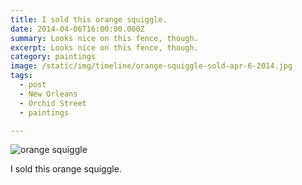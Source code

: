 ```yaml
---
title: I sold this orange squiggle.
date: 2014-04-06T16:00:00.000Z
summary: Looks nice on this fence, though.
excerpt: Looks nice on this fence, though.
category: paintings
image: /static/img/timeline/orange-squiggle-sold-apr-6-2014.jpg
tags:
  - post 
  - New Orleans
  - Orchid Street
  - paintings

---
```


![orange squiggle](/static/img/paintings/orange-squiggle-sold-apr-6-2014.jpg "orange squiggle")

I sold this orange squiggle.